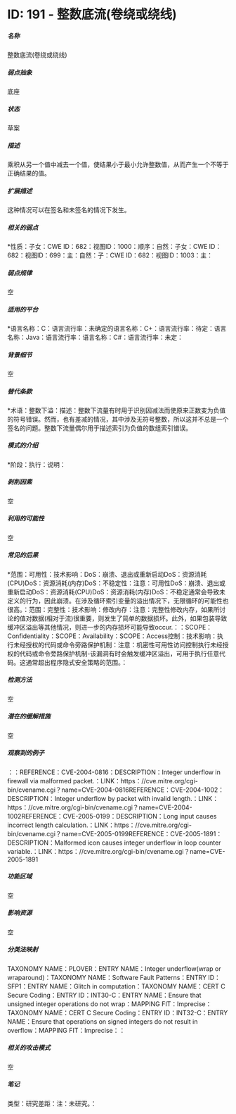 # ID: 191 - 整数底流(卷绕或绕线)
<h5>名称</h5>整数底流(卷绕或绕线)
<h5>弱点抽象</h5>底座
<h5>状态</h5>草案
<h5>描述</h5>乘积从另一个值中减去一个值，使结果小于最小允许整数值，从而产生一个不等于正确结果的值。
<h5>扩展描述</h5>这种情况可以在签名和未签名的情况下发生。
<h5>相关的弱点</h5>*性质：子女：CWE ID：682：视图ID：1000：顺序：自然：子女：CWE ID：682：视图ID：699：主：自然：子：CWE ID：682：视图ID：1003：主：
<h5>弱点规律</h5>空
<h5>适用的平台</h5>*语言名称：C：语言流行率：未确定的语言名称：C+：语言流行率：待定：语言名称：Java：语言流行率：语言名称：C#：语言流行率：未定：
<h5>背景细节</h5>空
<h5>替代条款</h5>*术语：整数下溢：描述：整数下流量有时用于识别因减法而使原来正数变为负值的符号错误。然而，也有差减的情况，其中涉及无符号整数，所以这并不总是一个签名的问题。整数下流量偶尔用于描述索引为负值的数组索引错误。
<h5>模式的介绍</h5>*阶段：执行：说明：
<h5>剥削因素</h5>空
<h5>利用的可能性</h5>空
<h5>常见的后果</h5>*范围：可用性：技术影响：DoS：崩溃、退出或重新启动DoS：资源消耗(CPU)DoS：资源消耗(内存)DoS：不稳定性：注意：可用性DoS：崩溃、退出或重新启动DoS：资源消耗(CPU)DoS：资源消耗(内存)DoS：不稳定通常会导致未定义的行为，因此崩溃。在涉及循环索引变量的溢出情况下，无限循环的可能性也很高。：范围：完整性：技术影响：修改内存：注意：完整性修改内存，如果所讨论的值对数据(相对于流)很重要，则发生了简单的数据损坏。此外，如果包装导致缓冲区溢出等其他情况，则进一步的内存损坏可能导致occur.：：SCOPE：Confidentiality：SCOPE：Availability：SCOPE：Access控制：技术影响：执行未经授权的代码或命令旁路保护机制：注意：机密性可用性访问控制执行未经授权的代码或命令旁路保护机制-该漏洞有时会触发缓冲区溢出，可用于执行任意代码。这通常超出程序隐式安全策略的范围。：
<h5>检测方法</h5>空
<h5>潜在的缓解措施</h5>空
<h5>观察到的例子</h5>：：REFERENCE：CVE-2004-0816：DESCRIPTION：Integer underflow in firewall via malformed packet.：LINK：https：//cve.mitre.org/cgi-bin/cvename.cgi？name=CVE-2004-0816REFERENCE：CVE-2004-1002：DESCRIPTION：Integer underflow by packet with invalid length.：LINK：https：//cve.mitre.org/cgi-bin/cvename.cgi？name=CVE-2004-1002REFERENCE：CVE-2005-0199：DESCRIPTION：Long input causes incorrect length calculation.：LINK：https：//cve.mitre.org/cgi-bin/cvename.cgi？name=CVE-2005-0199REFERENCE：CVE-2005-1891：DESCRIPTION：Malformed icon causes integer underflow in loop counter variable.：LINK：https：//cve.mitre.org/cgi-bin/cvename.cgi？name=CVE-2005-1891
<h5>功能区域</h5>空
<h5>影响资源</h5>空
<h5>分类法映射</h5>TAXONOMY NAME：PLOVER：ENTRY NAME：Integer underflow(wrap or wraparound)：TAXONOMY NAME：Software Fault Patterns：ENTRY ID：SFP1：ENTRY NAME：Glitch in computation：TAXONOMY NAME：CERT C Secure Coding：ENTRY ID：INT30-C：ENTRY NAME：Ensure that unsigned integer operations do not wrap：MAPPING FIT：Imprecise：TAXONOMY NAME：CERT C Secure Coding：ENTRY ID：INT32-C：ENTRY NAME：Ensure that operations on signed integers do not result in overflow：MAPPING FIT：Imprecise：：
<h5>相关的攻击模式</h5>空
<h5>笔记</h5>类型：研究差距：注：未研究。：

